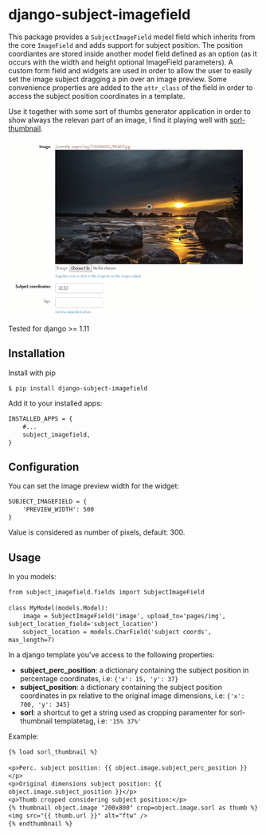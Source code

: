 # django-subject-imagefield

This package provides a `SubjectImageField` model field which inherits from the core `ImageField` and adds support for subject position.
The position coordiantes are stored inside another model field defined as an option (as it occurs with the width and height optional ImageField parameters).
A custom form field and widgets are used in order to allow the user to easily set the image subject dragging a pin over an image preview.
Some convenience properties are added to the `attr_class` of the field in order to access the subject position coordinates in a template.

Use it together with some sort of thumbs generator application in order to show always the relevan part of an image, I find it playing well with [sorl-thumbnail](https://github.com/jazzband/sorl-thumbnail).

![screencast](screencast.gif)

Tested for django >= 1.11

## Installation

Install with pip

    $ pip install django-subject-imagefield

Add it to your installed apps:

    INSTALLED_APPS = {
        #...
        subject_imagefield,
    }

## Configuration

You can set the image preview width for the widget:

    SUBJECT_IMAGEFIELD = {
        'PREVIEW_WIDTH': 500
    }

Value is considered as number of pixels, default: 300.

## Usage

In you models:

    from subject_imagefield.fields import SubjectImageField

    class MyModel(models.Model):
        image = SubjectImageField('image', upload_to='pages/img', subject_location_field='subject_location')
        subject_location = models.CharField('subject coords', max_length=7)

In a django template you've access to the following properties:

- __subject_perc_position__: a dictionary containing the subject position in percentage coordinates, i.e: `{'x': 15, 'y': 37}`
- __subject_position__: a dictionary containing the subject position coordinates in px relative to the original image dimensions, i.e: `{'x': 700, 'y': 345}`
- __sorl__: a shortcut to get a string used as cropping paramenter for sorl-thumbnail templatetag, i.e: `'15% 37%'`

Example:

    {% load sorl_thumbnail %}

    <p>Perc. subject position: {{ object.image.subject_perc_position }}</p>
    <p>Original dimensions subject position: {{ object.image.subject_position }}</p>
    <p>Thumb cropped considering subject position:</p>
    {% thumbnail object.image "200x800" crop=object.image.sorl as thumb %}
    <img src="{{ thumb.url }}" alt="ftw" />
    {% endthumbnail %}
